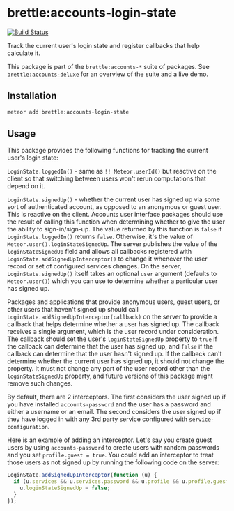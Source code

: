 # brettle:accounts-login-state

[![Build Status](https://travis-ci.org/brettle/meteor-accounts-login-state.svg?branch=master)](https://travis-ci.org/brettle/meteor-accounts-login-state)

Track the current user's login state and register callbacks that help calculate
it.

This package is part of the `brettle:accounts-*` suite of packages. See
[`brettle:accounts-deluxe`](https://atmospherejs.com/brettle/accounts-deluxe)
for an overview of the suite and a live demo.

## Installation
```sh
meteor add brettle:accounts-login-state
```

## Usage

This package provides the following functions for tracking the
current user's login state:

  `LoginState.loggedIn()` - same as `!! Meteor.userId()` but reactive on the
  client so that switching between users won't rerun computations that depend on
  it.

  `LoginState.signedUp()` - whether the current user has signed up via some sort
  of authenticated account, as opposed to an anonymous or guest user. This is
  reactive on the client. Accounts user interface packages should use the result
  of calling this function when determining whether to give the user the ability
  to sign-in/sign-up. The value returned by this function is `false` if
  `LoginState.loggedIn()` returns `false`. Otherwise, it's the value of
  `Meteor.user().loginStateSignedUp`. The server publishes the value of the
  `loginStateSignedUp` field and allows all callbacks registered with
  `LoginState.addSignedUpInterceptor()` to change it whenever the user record or
  set of configured services changes. On the server, `LoginState.signedUp()`
  itself takes an optional `user` argument (defaults to `Meteor.user()`) which
  you can use to determine whether a particular user has signed up.


Packages and applications that provide anonymous users, guest users, or other
users that haven't signed up should call
`LoginState.addSignedUpInterceptor(callback)` on the server to provide a
callback that helps determine whether a user has signed up. The callback
receives a single argument, which is the user record under consideration. The
callback should set the user's `loginStateSignedUp` property to `true` if the
callback can determine that the user has signed up, and `false` if the callback
can determine that the user hasn't signed up. If the callback can't determine
whether the current user has signed up, it should not change the property. It
must not change any part of the user record other than the `loginStateSignedUp`
property, and future versions of this package might remove such changes.

By default, there are 2 interceptors. The first considers the user signed up if
you have installed `accounts-password` and the user has a password and either a
username or an email. The second considers the user signed up if they have
logged in with any 3rd party service configured with `service-configuration`.

Here is an example of adding an interceptor. Let's say you create guest users by
using `accounts-password` to create users with random passwords and you set
`profile.guest = true`. You could add an interceptor to treat those users as not
signed up by running the following code on the server:

```javascript
LoginState.addSignedUpInterceptor(function (u) {
  if (u.services && u.services.password && u.profile && u.profile.guest) {
    u.loginStateSignedUp = false;
  }
});
```
